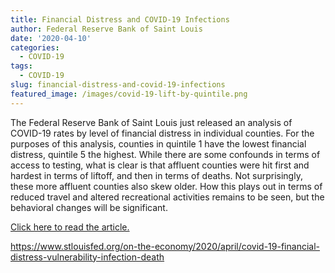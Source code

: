 ```yaml
---
title: Financial Distress and COVID-19 Infections
author: Federal Reserve Bank of Saint Louis
date: '2020-04-10'
categories:
  - COVID-19
tags:
  - COVID-19
slug: financial-distress-and-covid-19-infections
featured_image: /images/covid-19-lift-by-quintile.png
---
```

The Federal Reserve Bank of Saint Louis just released an analysis of COVID-19 rates by level of financial distress in individual counties.  For the purposes of this analysis, counties in quintile 1 have the lowest financial distress, quintile 5 the highest.  While there are some confounds in terms of access to testing, what is clear is that affluent counties were hit first and hardest in terms of liftoff, and then in terms of deaths.  Not surprisingly, these more affluent counties also skew older.  How this plays out in terms of reduced travel and altered recreational activities remains to be seen, but the behavioral changes will be significant.

[Click here to read the article.](Https://www.stlouisfed.org/on-the-economy/2020/april/covid-19-financial-distress-vulnerability-infection-death)

https://www.stlouisfed.org/on-the-economy/2020/april/covid-19-financial-distress-vulnerability-infection-death